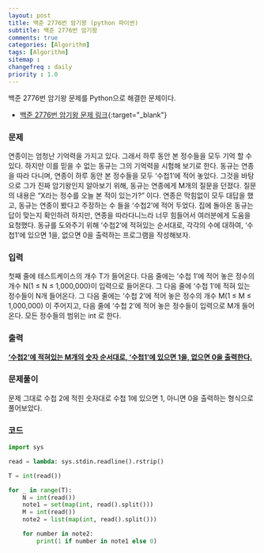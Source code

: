 ```yaml
---
layout: post
title: 백준 2776번 암기왕 (python 파이썬)
subtitle: 백준 2776번 암기왕
comments: true
categories: [Algorithm]
tags: [Algorithm]
sitemap :
changefreq : daily
priority : 1.0
---
```

백준 2776번 암기왕 문제를 Python으로 해결한 문제이다.  

* [백준 2776번 암기왕 문제 링크](https://www.acmicpc.net/problem/2776){:target="_blank"}


### 문제 
연종이는 엄청난 기억력을 가지고 있다. 그래서 하루 동안 본 정수들을 모두 기억 할 수 있다. 하지만 이를 믿을 수 없는 동규는 그의 기억력을 시험해 보기로 한다. 동규는 연종을 따라 다니며, 연종이 하루 동안 본 정수들을 모두 ‘수첩1’에 적어 놓았다. 그것을 바탕으로 그가 진짜 암기왕인지 알아보기 위해, 동규는 연종에게 M개의 질문을 던졌다. 질문의 내용은 “X라는 정수를 오늘 본 적이 있는가?” 이다. 연종은 막힘없이 모두 대답을 했고, 동규는 연종이 봤다고 주장하는 수 들을 ‘수첩2’에 적어 두었다. 집에 돌아온 동규는 답이 맞는지 확인하려 하지만, 연종을 따라다니느라 너무 힘들어서 여러분에게 도움을 요청했다. 동규를 도와주기 위해 ‘수첩2’에 적혀있는 순서대로, 각각의 수에 대하여, ‘수첩1’에 있으면 1을, 없으면 0을 출력하는 프로그램을 작성해보자.


### 입력
첫째 줄에 테스트케이스의 개수 T가 들어온다. 다음 줄에는 ‘수첩 1’에 적어 놓은 정수의 개수 N(1 ≤ N ≤ 1,000,000)이 입력으로 들어온다. 그 다음 줄에  ‘수첩 1’에 적혀 있는 정수들이 N개 들어온다. 그 다음 줄에는 ‘수첩 2’에 적어 놓은 정수의 개수 M(1 ≤ M ≤ 1,000,000) 이 주어지고, 다음 줄에 ‘수첩 2’에 적어 놓은 정수들이 입력으로 M개 들어온다. 모든 정수들의 범위는 int 로 한다.


### 출력
**<u>‘수첩2’에 적혀있는 M개의 숫자 순서대로, ‘수첩1’에 있으면 1을, 없으면 0을 출력한다.</u>**


### 문제풀이
문제 그대로 수첩 2에 적힌 숫자대로 수첩 1에 있으면 1, 아니면 0을 출력하는 형식으로 풀어보았다.


### 코드
```python
import sys

read = lambda: sys.stdin.readline().rstrip()

T = int(read())

for _ in range(T):
    N = int(read())
    note1 = set(map(int, read().split()))
    M = int(read())
    note2 = list(map(int, read().split()))

    for number in note2:
        print(1 if number in note1 else 0)
```
